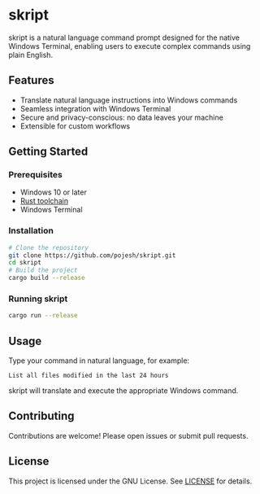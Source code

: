 # skript

skript is a natural language command prompt designed for the native Windows Terminal, enabling users to execute complex commands using plain English.

## Features
- Translate natural language instructions into Windows commands
- Seamless integration with Windows Terminal
- Secure and privacy-conscious: no data leaves your machine
- Extensible for custom workflows

## Getting Started

### Prerequisites
- Windows 10 or later
- [Rust toolchain](https://www.rust-lang.org/tools/install)
- Windows Terminal

### Installation
```sh
# Clone the repository
git clone https://github.com/pojesh/skript.git
cd skript
# Build the project
cargo build --release
```

### Running skript
```sh
cargo run --release
```

## Usage
Type your command in natural language, for example:

```
List all files modified in the last 24 hours
```

skript will translate and execute the appropriate Windows command.

## Contributing
Contributions are welcome! Please open issues or submit pull requests.

## License
This project is licensed under the GNU License. See [LICENSE](LICENSE) for details.
